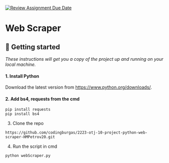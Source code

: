[![Review Assignment Due Date](https://classroom.github.com/assets/deadline-readme-button-24ddc0f5d75046c5622901739e7c5dd533143b0c8e959d652212380cedb1ea36.svg)](https://classroom.github.com/a/ZTfGFEPa)
# Web Scraper

## 🚀 Getting started<a name="gettingStarted"></a>
*These instructions will get you a copy of the project up and running on your local machine.*

#### 1. Install Python 
Download the latest version from <a>https://www.python.org/downloads/</a>.

#### 2. Add bs4, requests from the cmd
```
pip install requests
pip install bs4
```
3. Clone the repo
```
https://github.com/codingburgas/2223-otj-10-project-python-web-scraper-HMPetrov20.git
```
4. Run the script in cmd
```
python webScraper.py
```

